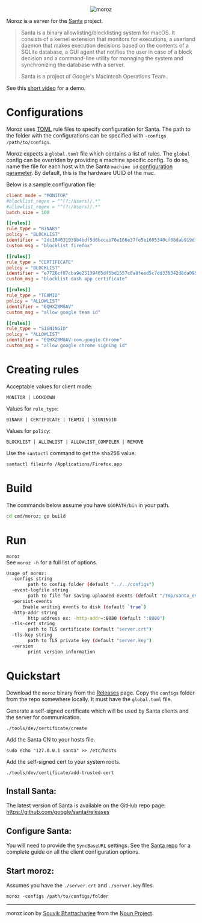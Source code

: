 <p align="center">
<img src="moroz.png" alt="moroz"/><br/>
</p>

Moroz is a server for the [Santa](https://github.com/google/santa) project.

> Santa is a binary allowlisting/blocklisting system for macOS. It consists of a kernel extension that monitors for executions, a userland daemon that makes execution decisions based on the contents of a SQLite database, a GUI agent that notifies the user in case of a block decision and a command-line utility for managing the system and synchronizing the database with a server.
>
> Santa is a project of Google's Macintosh Operations Team.

See this [short video](https://www.youtube.com/watch?v=3w3_bcJYWj0) for a demo.

# Configurations

Moroz uses [TOML](https://github.com/toml-lang/toml#example) rule files to specify configuration for Santa.
The path to the folder with the configurations can be specified with `-configs /path/to/configs`.

Moroz expects a `global.toml` file which contains a list of rules. The `global` config can be overriden by providing a machine specific config. To do so, name the file for each host with the Santa `machine id` [configuration parameter](https://github.com/google/santa/wiki/Configuration#keys-to-be-used-with-a-tls-server). By default, this is the hardware UUID of the mac.

Below is a sample configuration file:

```toml
client_mode = "MONITOR"
#blocklist_regex = "^(?:/Users)/.*"
#allowlist_regex = "^(?:/Users)/.*"
batch_size = 100

[[rules]]
rule_type = "BINARY"
policy = "BLOCKLIST"
identifier = "2dc104631939b4bdf5d6bccab76e166e37fe5e1605340cf68dab919df58b8eda"
custom_msg = "blocklist firefox"

[[rules]]
rule_type = "CERTIFICATE"
policy = "BLOCKLIST"
identifier = "e7726cf87cba9e25139465df5bd1557c8a8feed5c7dd338342d8da0959b63c8d"
custom_msg = "blocklist dash app certificate"

[[rules]]
rule_type = "TEAMID"
policy = "ALLOWLIST"
identifier = "EQHXZ8M8AV"
custom_msg = "allow google team id"

[[rules]]
rule_type = "SIGNINGID"
policy = "ALLOWLIST"
identifier = "EQHXZ8M8AV:com.google.Chrome"
custom_msg = "allow google chrome signing id"
```

# Creating rules

Acceptable values for client mode:
```
MONITOR | LOCKDOWN
```

Values for `rule_type`:
```
BINARY | CERTIFICATE | TEAMID | SIGNINGID
```

Values for `policy`:
```
BLOCKLIST | ALLOWLIST | ALLOWLIST_COMPILER | REMOVE
```

Use the `santactl` command to get the sha256 value: 
```bash
santactl fileinfo /Applications/Firefox.app
```

# Build

The commands below assume you have `$GOPATH/bin` in your path.

```bash
cd cmd/moroz; go build
```

# Run

`moroz`  
See `moroz -h` for a full list of options.

```bash
Usage of moroz:
  -configs string
    	path to config folder (default "../../configs")
  -event-logfile string
    	path to file for saving uploaded events (default "/tmp/santa_events")
  -persist-events
      Enable writing events to disk (default `true`)
  -http-addr string
    	http address ex: -http-addr=:8080 (default ":8080")
  -tls-cert string
    	path to TLS certificate (default "server.crt")
  -tls-key string
    	path to TLS private key (default "server.key")
  -version
    	print version information
```

# Quickstart

Download the `moroz` binary from the [Releases](https://github.com/groob/moroz/releases) page.
Copy the `configs` folder from the repo somewhere locally. It must have the `global.toml` file.


Generate a self-signed certificate which will be used by Santa clients and the server for communication.

```
./tools/dev/certificate/create
```

Add the Santa CN to your hosts file.

```
sudo echo "127.0.0.1 santa" >> /etc/hosts
```

Add the self-signed cert to your system roots. 

```
./tools/dev/certificate/add-trusted-cert
```

## Install Santa:
The latest version of Santa is available on the GitHub repo page: https://github.com/google/santa/releases

## Configure Santa:
You will need to provide the `SyncBaseURL` settings. See the [Santa repo](https://github.com/google/santa/blob/01df4623c7c534568ca3d310129455ff71cc3eef/Docs/deployment/configuration.md#important) for a complete guide on all the client configuration options.

## Start moroz:
Assumes you have the `./server.crt` and `./server.key` files.

```
moroz -configs /path/to/configs/folder
```

---
moroz icon by [Souvik Bhattacharjee](https://thenounproject.com/souvik502/) from the [Noun Project](https://thenounproject.com/).
